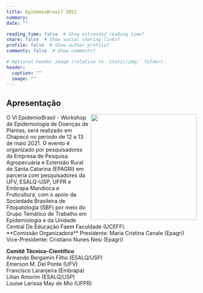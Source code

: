 ```yaml
---
title: EpidemioBrasil 2021
summary: 
date: ""

reading_time: false  # Show estimated reading time?
share: false  # Show social sharing links?
profile: false  # Show author profile?
comments: false  # Show comments?

# Optional header image (relative to `static/img/` folder).
header:
  caption: ""
  image: ""
---
```


## Apresentação

<img src = "/img/website/logo.png" align=right width = 280>
O VI EpidemioBrasil - Workshop de Epidemiologia de Doenças de Plantas, será realizado em Chapecó no período de 12 a 13 de maio 2021. O evento é organizado por pesquisadores da Empresa de Pesquisa Agropecuária e Extensão Rural de Santa Catarina (EPAGRI) em parceria com pesquisadores da UFV, ESALQ-USP, UFPR e Embrapa Mandioca e Fruticultura, com o apoio da Sociedade Brasileira de Fitopatologia (SBF) por meio do Grupo Temático de Trabalho em Epidemiologia e da Unidade Central De Educação Faem Faculdade (UCEFF).

<br>
**Comissão Organizadora**  
Presidente: Maria Cristina Canale (Epagri)  
Vice-Presidente: Cristiano Nunes Nesi (Epagri)

**Comitê Técnico-Científico**  
Armando Bergamin Filho (ESALQ/USP)  
Emerson M. Del Ponte (UFV)  
Francisco Laranjeira (Embrapa)  
Lilian Amorim (ESALQ/USP)  
Louise Larissa May de Mio (UFPR)  

